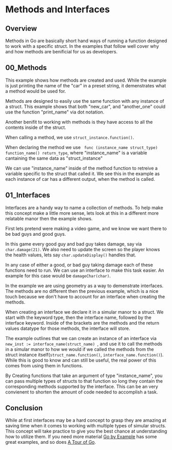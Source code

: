 # Methods and Interfaces

## Overview

Methods in Go are basically short hand ways of running a function designed to work with a specific struct. In the examples that follow well cover why and how methods are benificial for us as developers.

## 00_Methods

This example shows how methods are created and used. While the example is just printing the name of the "car" in a preset string, it demenstrates what a method would be used for.

Methods are designed to easily use the same function with any instance of a struct. This example shows that both "new_car", and "another_one" could use the function "print_name" via dot notation.

Another benifit to working with methods is they have access to all the contents inside of the struct. 

When calling a method, we use ```struct_instance.function()```.

When declaring the method we use ``` func (instance_name struct_type) function_name() return_type```, where "instance_name" is a variable cantaining the same data as "struct_instance"

We can use "instance_name" inside of the method function to retreive a variable specific to the struct that called it. We see this in the example as each instance of car has a different output, when the method is called. 

## 01_Interfaces

Interfaces are a handy way to name a collection of methods. To help make this concept make a little more sense, lets look at this in a different more relatable manor then the example shows. 

First lets pretend were making a video game, and we know we want there to be bad guys and good guys.

In this game every good guy and bad guy takes damage, say via ``` char.damage(21) ```. We also need to update the screen so the player knows the health values, lets say ``` char.updateDisplay() ``` handles that.

In any case of either a good, or bad guy taking damage each of these functions need to run. We can use an interface to make this task easier. An example for this case would be ``` damageChar(char) ```.

In the example we are using geometry as a way to demenstrate interfaces. The methods are no different then the previous example, which is a nice touch because we don't have to account for an interface when creating the methods.

When creating an interface we declare it in a simular manor to a struct. We start with the keyword type, then the interface name, followed by the interface keyword. Inside of the brackets are the methods and the return values datatype for those methods, the interface will store.

The example outlines that we can create an instance of an interface via ```new_inst := interface_name(struct_name) ```, and use it to call the methods in a simular manor to how we would if we called the methods from the struct instance itself(``` struct_name.function() ```, ``` interface_name.function() ```). While this is good to know and can still be useful, the real power of this comes from using them in functions.

By Creating functions that take an argument of type "instance_name", you can pass multiple types of structs to that function so long they contain the corresponding methods supported by the interface. This can be an very convienent to shorten the amount of code needed to accomplish a task.

## Conclusion

While at first interfaces may be a hard concept to grasp they are amazing at saving time when it comes to working with multiple types of simular structs. This concept will take practice to give you the best chance at understanding how to utilize them. If you need more material [Go by Example](https://gobyexample.com/interfaces) has some great examples, and so does [A Tour of Go](https://tour.golang.org/methods/1).
